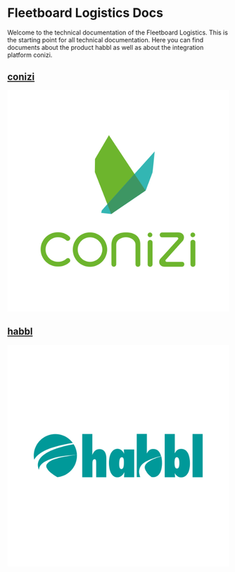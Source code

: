 
# Fleetboard Logistics Docs

Welcome to the technical documentation of the Fleetboard Logistics. This is the starting point for all technical documentation. Here you can find documents about the product habbl as well as about the integration platform conizi.

## [conizi](_site/conizi/index.md)
<p align="center">
   <img src="/img/logo_conizi_circle.svg">
</p>

## [habbl](_site/habbl/index.md)

<p align="center">
   <img src="/img/logo_habbl_circle.svg">
</p>
